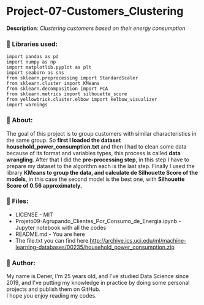# Project-07-Customers_Clustering
**Description**: *Clustering customers based on their energy consumption*

### :orange_book: Libraries used:

`import pandas as pd`<br>
`import numpy as np`<br>
`import matplotlib.pyplot as plt`<br>
`import seaborn as sns`<br>
`from sklearn.preprocessing import StandardScaler`<br>
`from sklearn.cluster import KMeans`<br>
`from sklearn.decomposition import PCA`<br>
`from sklearn.metrics import silhouette_score`<br>
`from yellowbrick.cluster.elbow import kelbow_visualizer`<br>
`import warnings`<br>


### :dart: About:

The goal of this project is to group customers with similar characteristics in the same group. So **first I loaded the dataset household_power_consumption.txt** and then I had to clean some data because of its format and variables types, this process is called **data wrangling**. After that I did the **pre-processing step**, in this step I have to prepare my dataset to the algorithm each is the last step. Finally I used the library **KMeans to group the data, and calculate de Silhouette Score of the models**, in this case the second model is the best one, with **Silhouette Score of 0.56 approximately.**

### :open_file_folder: Files:

* LICENSE - MIT 
* Projeto09-Agrupando_Clientes_Por_Consumo_de_Energia.ipynb - Jupyter notebook with all the codes
* README.md - You are here
* The file.txt you can find here http://archive.ics.uci.edu/ml/machine-learning-databases/00235/household_power_consumption.zip


### :boy: Author:

My name is Dener, I'm 25 years old, and I've studied Data Science since 2019, and I've putting my knowledge in practice by doing some personal projects and publish them on GitHub.<br>
I hope you enjoy reading my codes.
 
